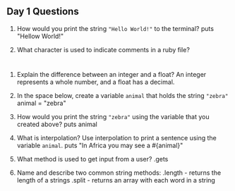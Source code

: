 ## Day 1 Questions

1. How would you print the string `"Hello World!"` to the terminal?
puts "Hellow World!"

1. What character is used to indicate comments in a ruby file?
#

1. Explain the difference between an integer and a float?
An integer represents a whole number, and a float has a decimal.

1. In the space below, create a variable `animal` that holds the string `"zebra"`
animal = "zebra"

1. How would you print the string `"zebra"` using the variable that you created above?
puts animal

1. What is interpolation? Use interpolation to print a sentence using the variable `animal`.
puts "In Africa you may see a #{animal}"

1. What method is used to get input from a user?
.gets

1. Name and describe two common string methods:
.length - returns the length of a strings
.split - returns an array with each word in a string 
